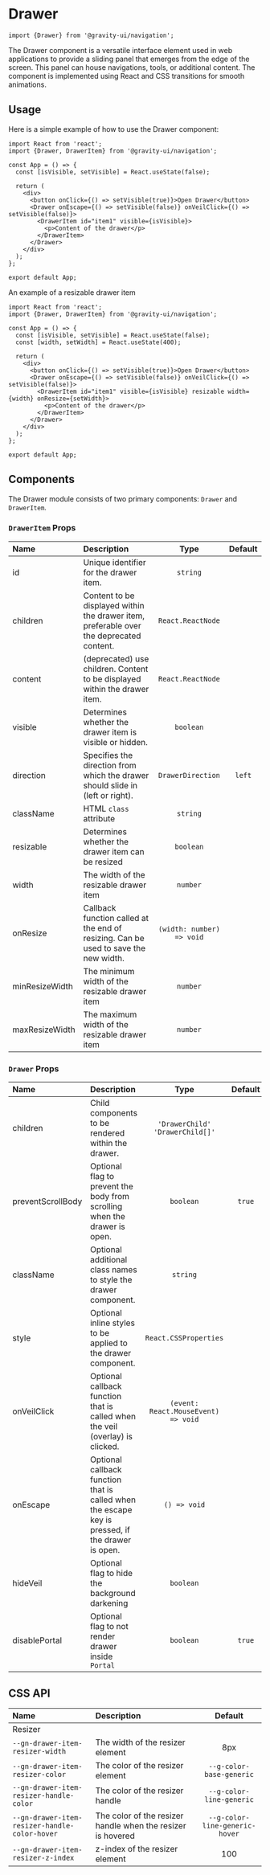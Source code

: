 # Drawer

```tsx
import {Drawer} from '@gravity-ui/navigation';
```

The Drawer component is a versatile interface element used in web applications to provide a sliding panel that emerges from the edge of the screen. This panel can house navigations, tools, or additional content. The component is implemented using React and CSS transitions for smooth animations.

## Usage

Here is a simple example of how to use the Drawer component:

```tsx
import React from 'react';
import {Drawer, DrawerItem} from '@gravity-ui/navigation';

const App = () => {
  const [isVisible, setVisible] = React.useState(false);

  return (
    <div>
      <button onClick={() => setVisible(true)}>Open Drawer</button>
      <Drawer onEscape={() => setVisible(false)} onVeilClick={() => setVisible(false)}>
        <DrawerItem id="item1" visible={isVisible}>
          <p>Content of the drawer</p>
        </DrawerItem>
      </Drawer>
    </div>
  );
};

export default App;
```

An example of a resizable drawer item

```tsx
import React from 'react';
import {Drawer, DrawerItem} from '@gravity-ui/navigation';

const App = () => {
  const [isVisible, setVisible] = React.useState(false);
  const [width, setWidth] = React.useState(400);

  return (
    <div>
      <button onClick={() => setVisible(true)}>Open Drawer</button>
      <Drawer onEscape={() => setVisible(false)} onVeilClick={() => setVisible(false)}>
        <DrawerItem id="item1" visible={isVisible} resizable width={width} onResize={setWidth}>
          <p>Content of the drawer</p>
        </DrawerItem>
      </Drawer>
    </div>
  );
};

export default App;
```

## Components

The Drawer module consists of two primary components: `Drawer` and `DrawerItem`.

### `DrawerItem` Props

| Name           | Description                                                                             |           Type            | Default |
| :------------- | :-------------------------------------------------------------------------------------- | :-----------------------: | :-----: |
| id             | Unique identifier for the drawer item.                                                  |         `string`          |         |
| children       | Content to be displayed within the drawer item, preferable over the deprecated content. |     `React.ReactNode`     |         |
| content        | (deprecated) use children. Content to be displayed within the drawer item.              |     `React.ReactNode`     |         |
| visible        | Determines whether the drawer item is visible or hidden.                                |         `boolean`         |         |
| direction      | Specifies the direction from which the drawer should slide in (left or right).          |     `DrawerDirection`     | `left`  |
| className      | HTML `class` attribute                                                                  |         `string`          |         |
| resizable      | Determines whether the drawer item can be resized                                       |         `boolean`         |         |
| width          | The width of the resizable drawer item                                                  |         `number`          |         |
| onResize       | Callback function called at the end of resizing. Can be used to save the new width.     | `(width: number) => void` |         |
| minResizeWidth | The minimum width of the resizable drawer item                                          |         `number`          |         |
| maxResizeWidth | The maximum width of the resizable drawer item                                          |         `number`          |         |

### `Drawer` Props

| Name              | Description                                                                                      |                Type                 | Default |
| :---------------- | :----------------------------------------------------------------------------------------------- | :---------------------------------: | :-----: |
| children          | Child components to be rendered within the drawer.                                               |   `'DrawerChild' 'DrawerChild[]'`   |         |
| preventScrollBody | Optional flag to prevent the body from scrolling when the drawer is open.                        |              `boolean`              | `true`  |
| className         | Optional additional class names to style the drawer component.                                   |              `string`               |         |
| style             | Optional inline styles to be applied to the drawer component.                                    |        `React.CSSProperties`        |         |
| onVeilClick       | Optional callback function that is called when the veil (overlay) is clicked.                    | `(event: React.MouseEvent) => void` |         |
| onEscape          | Optional callback function that is called when the escape key is pressed, if the drawer is open. |            `() => void`             |         |
| hideVeil          | Optional flag to hide the background darkening                                                   |              `boolean`              |         |
| disablePortal     | Optional flag to not render drawer inside `Portal`                                               |              `boolean`              | `true`  |

## CSS API

| Name                                          | Description                                                 |            Default             |
| :-------------------------------------------- | :---------------------------------------------------------- | :----------------------------: |
| Resizer                                       |                                                             |                                |
| `--gn-drawer-item-resizer-width`              | The width of the resizer element                            |              8px               |
| `--gn-drawer-item-resizer-color`              | The color of the resizer element                            |    `--g-color-base-generic`    |
| `--gn-drawer-item-resizer-handle-color`       | The color of the resizer handle                             |    `--g-color-line-generic`    |
| `--gn-drawer-item-resizer-handle-color-hover` | The color of the resizer handle when the resizer is hovered | `--g-color-line-generic-hover` |
| `--gn-drawer-item-resizer-z-index`            | z-index of the resizer element                              |              100               |
